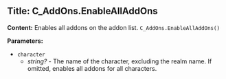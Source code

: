 ## Title: C_AddOns.EnableAllAddOns

**Content:**
Enables all addons on the addon list.
`C_AddOns.EnableAllAddOns()`

**Parameters:**
- `character`
  - *string?* - The name of the character, excluding the realm name. If omitted, enables all addons for all characters.